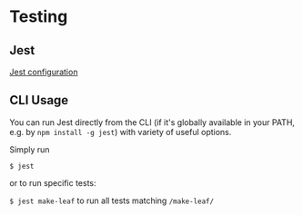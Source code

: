 # Testing

## Jest

[Jest configuration](https://facebook.github.io/jest/docs/en/configuration.html)

## CLI Usage

You can run Jest directly from the CLI (if it's globally available in your PATH, e.g. by `npm install -g jest`) with variety of useful options.

Simply run

`$ jest`

or to run specific tests:

`$ jest make-leaf` to run all tests matching `/make-leaf/`